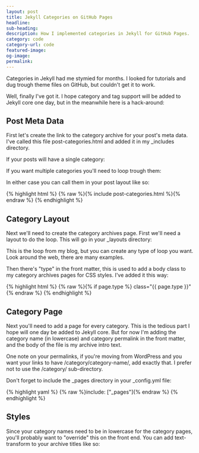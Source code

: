 ```yaml
---
layout: post
title: Jekyll Categories on GitHub Pages
headline:
sub-heading:
description: How I implemented categories in Jekyll for GitHub Pages.
category: code
category-url: code
featured-image:
og-image:
permalink:
---
```

Categories in Jekyll had me stymied for months. I looked for tutorials and dug trough theme files on GitHub, but couldn't get it to work.

Well, finally I've got it. I hope category and tag support will be added to Jekyll core one day, but in the meanwhile here is a hack-around:

## Post Meta Data

First let's create the link to the category archive for your post's meta data. I've called this file post-categories.html and added it in my _includes directory.

If your posts will have a single category:
<script src="https://gist.github.com/bradonomics/f889f7ad4e765b9060c2.js"></script>

If you want multiple categories you'll need to loop trough them:
<script src="https://gist.github.com/bradonomics/3cce65356f85bb5cb3bb.js"></script>

In either case you can call them in your post layout like so:

{% highlight html %}
{% raw %}{% include post-categories.html %}{% endraw %}
{% endhighlight %}

## Category Layout

Next we'll need to create the category archives page. First we'll need a layout to do the loop. This will go in your _layouts directory:

<script src="https://gist.github.com/bradonomics/df7702f72f8a3b1a3db9.js"></script>

This is the loop from my blog, but you can create any type of loop you want. Look around the web, there are many examples.

Then there's "type" in the front matter, this is used to add a body class to my category archives pages for CSS styles. I've added it this way:

{% highlight html %}
{% raw %}{% if page.type %} class="{{ page.type }}"{% endraw %}
{% endhighlight %}

## Category Page

Next you'll need to add a page for every category. This is the tedious part I hope will one day be added to Jekyll core. But for now I'm adding the category name (in lowercase) and category permalink in the front matter, and the body of the file is my archive intro text.

One note on your permalinks, if you're moving from WordPress and you want your links to have /category/category-name/, add exactly that. I prefer not to use the /category/ sub-directory.

<script src="https://gist.github.com/bradonomics/dff78eb4a1754bccae96.js"></script>

Don't forget to include the _pages directory in your _config.yml file:

{% highlight yaml %}
{% raw %}include: ["_pages"]{% endraw %}
{% endhighlight %}

## Styles

Since your category names need to be in lowercase for the category pages, you'll probably want to "override" this on the front end. You can add text-transform to your archive titles like so:

<script src="https://gist.github.com/bradonomics/b8684d1fd09913a2493f.js"></script>
